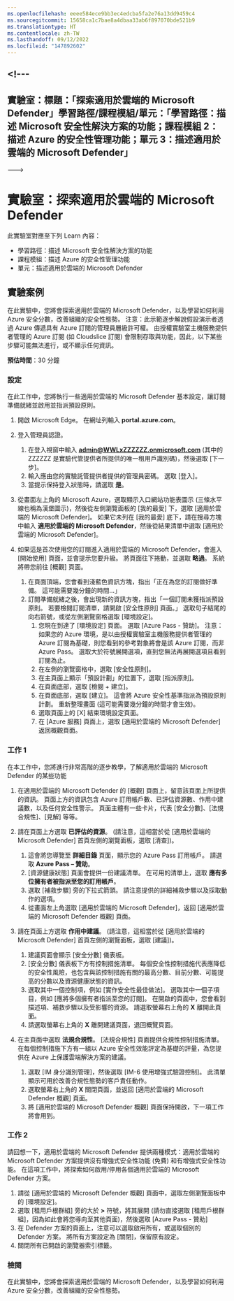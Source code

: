 ```yaml
---
ms.openlocfilehash: eeee584ece9bb3ec4edcba5fa2e76a13dd9459c4
ms.sourcegitcommit: 15658ca1c7bae8a4dbaa33ab6f897070bde521b9
ms.translationtype: HT
ms.contentlocale: zh-TW
ms.lasthandoff: 09/12/2022
ms.locfileid: "147892602"
---
```

<a name="---"></a><!---
---
實驗室：標題：「探索適用於雲端的 Microsoft Defender」學習路徑/課程模組/單元：「學習路徑：描述 Microsoft 安全性解決方案的功能；課程模組 2：描述 Azure 的安全性管理功能；單元 3：描述適用於雲端的 Microsoft Defender」
---
--->

# <a name="lab-explore-microsoft-defender-for-cloud"></a>實驗室：探索適用於雲端的 Microsoft Defender

此實驗室對應至下列 Learn 內容：

- 學習路徑：描述 Microsoft 安全性解決方案的功能
- 課程模組：描述 Azure 的安全性管理功能
- 單元：描述適用於雲端的 Microsoft Defender

## <a name="lab-scenario"></a>實驗案例

在此實驗中，您將會探索適用於雲端的 Microsoft Defender，以及學習如何利用 Azure 安全分數，改善組織的安全性態勢。  注意：此示範逐步解說假設演示者透過 Azure 傳遞具有 Azure 訂閱的管理員層級許可權。  由授權實驗室主機服務提供者管理的 Azure 訂閱 (如 Cloudslice 訂閱) 會限制存取與功能，因此，以下某些步驟可能無法進行，或不顯示任何資訊。

**預估時間**：30 分鐘

### <a name="setup"></a>設定

在此工作中，您將執行一些適用於雲端的 Microsoft Defender 基本設定，讓訂閱準備就緒並啟用並指派預設原則。

1. 開啟 Microsoft Edge。 在網址列輸入 **portal.azure.com**。

1. 登入管理員認證。
    1. 在登入視窗中輸入 **admin@WWLxZZZZZZ.onmicrosoft.com** (其中的 ZZZZZZ 是實驗代管提供者所提供的唯一租用戶識別碼)，然後選取 [下一步]。
    1. 輸入應由您的實驗託管提供者提供的管理員密碼。 選取 [登入]。
    1. 當提示保持登入狀態時，請選取 **是**。

1. 從畫面左上角的 Microsoft Azure，選取顯示入口網站功能表圖示 (三條水平線也稱為漢堡圖示)，然後從左側瀏覽面板的 [我的最愛] 下，選取 [適用於雲端的 Microsoft Defender]。  如果它未列在 [我的最愛] 底下，請在搜尋方塊中輸入 **適用於雲端的 Microsoft Defender**，然後從結果清單中選取 [適用於雲端的 Microsoft Defender]。

1. 如果這是首次使用您的訂閱進入適用於雲端的 Microsoft Defender，會進入 [開始使用] 頁面，並會提示您要升級。  將頁面往下捲動，並選取 **略過**。  系統將帶您前往 [概觀] 頁面。
    1. 在頁面頂端，您會看到淺藍色資訊方塊，指出「正在為您的訂閱做好準備。 這可能需要幾分鐘的時間...」
    1. 訂閱準備就緒之後，會出現新的資訊方塊，指出「一個訂閱未獲指派預設原則。 若要檢閱訂閱清單，請開啟 [安全性原則] 頁面。」  選取句子結尾的向右箭號，或從左側瀏覽窗格選取 [環境設定]。
        1. 您現在到達了 [環境設定] 頁面。 選取 [Azure Pass - 贊助]。  注意：如果您的 Azure 環境，是以由授權實驗室主機服務提供者管理的 Azure 訂閱為基礎，則您看到的參考對象將會是該 Azure 訂閱，而非 Azure Pass。 選取大於符號展開選項，直到您無法再展開選項且看到訂閱為止。
        1. 在左側的瀏覽窗格中，選取 [安全性原則]。
        1. 在主頁面上顯示「預設計劃」的位置下，選取 [指派原則]。
        1. 在頁面底部，選取 [檢閱 + 建立]。
        1. 在頁面底部，選取 [建立]。  這會將 Azure 安全性基準指派為預設原則計劃。  重新整理畫面 (這可能需要幾分鐘的時間才會生效)。
        1. 選取頁面上的 [X] 結束環境設定頁面。  
        1. 在 [Azure 服務] 頁面上，選取 [適用於雲端的 Microsoft Defender] 返回概觀頁面。

### <a name="task-1"></a>工作 1

在本工作中，您將進行非常高階的逐步教學，了解適用於雲端的 Microsoft Defender 的某些功能

1. 在適用於雲端的 Microsoft Defender 的 [概觀] 頁面上，留意該頁面上所提供的資訊。  頁面上方的資訊包含 Azure 訂用帳戶數、已評估資源數、作用中建議數，以及任何安全性警示。  頁面主體有一些卡片，代表 [安全分數]、[法規合規性]、[見解] 等等。

1. 請在頁面上方選取 **已評估的資源**。  (請注意，這相當於從 [適用於雲端的 Microsoft Defender] 首頁左側的瀏覽面板，選取 [清查])。
    1. 這會將您導覽至 **詳細目錄** 頁面，顯示您的 Azure Pass 訂用帳戶。  請選取 **Azure Pass – 贊助**。
    1. [資源健康狀態] 頁面會提供一份建議清單。  在可用的清單上，選取 **應有多位擁有者被指派至您的訂用帳戶**。
    1. 選取 [補救步驟] 旁的下拉式箭頭。 請注意提供的詳細補救步驟以及採取動作的選項。  
    1. 從畫面左上角選取 [適用於雲端的 Microsoft Defender]，返回 [適用於雲端的 Microsoft Defender 概觀] 頁面。

1. 請在頁面上方選取 **作用中建議**。  (請注意，這相當於從 [適用於雲端的 Microsoft Defender] 首頁左側的瀏覽面板，選取 [建議])。
    1. 建議頁面會顯示 [安全分數] 儀表板。
    1. [安全分數] 儀表板下方有控制措施清單。 每個安全性控制措施代表應降低的安全性風險，也包含與該控制措施有關的最高分數、目前分數、可能提高的分數以及資源健康狀態的資訊。  
    1. 選取其中一個控制項，例如 [實作安全性最佳做法]。  選取其中一個子項目，例如 [應將多個擁有者指派至您的訂閱]。  在開啟的頁面中，您會看到描述項、補救步驟以及受影響的資源。 請選取螢幕右上角的 **X** 離開此頁面。
    1. 請選取螢幕右上角的 **X** 離開建議頁面，退回概覽頁面。

1. 在主頁面中選取 **法規合規性**。 [法規合規性] 頁面提供合規性控制措施清單。  在每個控制措施下方有一組以 Azure 安全性效能評定為基礎的評量，為您提供在 Azure 上保護雲端解決方案的建議。
    1. 選取 [IM 身分識別管理]，然後選取 [IM-6 使用增強式驗證控制]。  此清單顯示可用於改善合規性態勢的客戶責任動作。
    1. 選取螢幕右上角的 **X** 關閉頁面，並返回 [適用於雲端的 Microsoft Defender 概觀] 頁面。
    1. 將 [適用於雲端的 Microsoft Defender 概觀] 頁面保持開啟，下一項工作將會用到。

### <a name="task-2"></a>工作 2

請回想一下，適用於雲端的 Microsoft Defender 提供兩種模式：適用於雲端的 Microsoft Defender 方案提供沒有增強式安全性功能 (免費) 和有增強式安全性功能。 在這項工作中，將探索如何啟用/停用各個適用於雲端的 Microsoft Defender 方案。

1. 請從 [適用於雲端的 Microsoft Defender 概觀] 頁面中，選取左側瀏覽面板中的 [環境設定]。
1. 選取 [租用戶根群組] 旁的大於 **>** 符號，將其展開 (請勿直接選取 [租用戶根群組]，因為如此會將您導向至其他頁面)，然後選取 [Azure Pass - 贊助]
1. 在 Defender 方案的頁面上，注意可以選取啟用所有，或選取個別的 Defender 方案。 將所有方案設定為 [關閉]，保留原有設定。
1. 關閉所有已開啟的瀏覽器索引標籤。

### <a name="review"></a>檢閱

在此實驗中，您將會探索適用於雲端的 Microsoft Defender，以及學習如何利用 Azure 安全分數，改善組織的安全性態勢。
